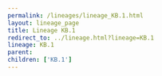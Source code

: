 ```yaml
---
permalink: /lineages/lineage_KB.1.html
layout: lineage_page
title: Lineage KB.1
redirect_to: ../lineage.html?lineage=KB.1
lineage: KB.1
parent: 
children: ['KB.1']
---
```

